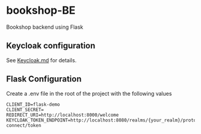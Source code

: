 # bookshop-BE

Bookshop backend using Flask

## Keycloak configuration
See [Keycloak.md](Keycloak.md) for details.

## Flask Configuration
Create a .env file in the root of the project with the following values

```
CLIENT_ID=flask-demo
CLIENT_SECRET=
REDIRECT_URI=http://localhost:8000/welcome
KEYCLOAK_TOKEN_ENDPOINT=http://localhost:8080/realms/{your_realm}/protocol/openid-connect/token
```

